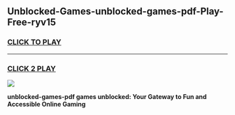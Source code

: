 
## Unblocked-Games-unblocked-games-pdf-Play-Free-ryv15
<h3>
<a href="https://premium76.site?title=unblocked-games-pdf&ref=23A">CLICK TO PLAY</a></h3>
<hr>

<h3>
<a href="https://premium76.site?title=unblocked-games-pdf&ref=23A">CLICK 2 PLAY</a>
  
</h3>

<a href="https://premium76.site?title=unblocked-games-pdf&ref=23A"><img src="https://clearcache.store/games.png"></a>


**unblocked-games-pdf games unblocked: Your Gateway to Fun and Accessible Online Gaming**
